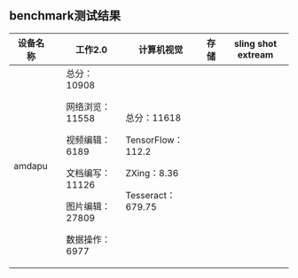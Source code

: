 ## benchmark测试结果
<p>

|设备名称||工作2.0|计算机视觉|存储|sling shot extream|
|-----|-----|-----|-----|-----|-----|
|amdapu||总分：10908<p>网络浏览：11558<p>视频编辑：6189<p>文档编写：11126<p>图片编辑：27809<p>数据操作：6977|总分：11618<p>TensorFlow：112.2<p>ZXing：8.36<p>Tesseract：679.75|||
